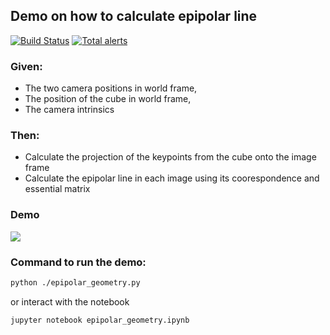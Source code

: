## Demo on how to calculate epipolar line
[![Build Status](https://travis-ci.com/xeonqq/multiple_view_geometry.svg?branch=master)](https://travis-ci.com/xeonqq/multiple_view_geometry) [![Total alerts](https://img.shields.io/lgtm/alerts/g/xeonqq/multiple_view_geometry.svg?logo=lgtm&logoWidth=18)](https://lgtm.com/projects/g/xeonqq/multiple_view_geometry/alerts/)

### Given: 
* The two camera positions in world frame, 
* The position of the cube in world frame, 
* The camera intrinsics

### Then:
* Calculate the projection of the keypoints from the cube onto the image frame
* Calculate the epipolar line in each image using its coorespondence and essential matrix

### Demo
![](imgs/epipolar_line.gif)

### Command to run the demo:
```bash
python ./epipolar_geometry.py
```
or interact with the notebook
```bash
jupyter notebook epipolar_geometry.ipynb
```
